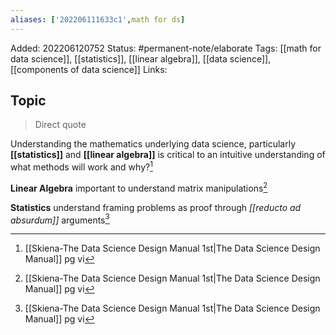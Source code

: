 ```yaml
---
aliases: ['202206111633c1',math for ds]
---
```

Added: 202206120752
Status: #permanent-note/elaborate 
Tags: [[math for data science]], [[statistics]], [[linear algebra]], [[data science]], [[components of data science]]
Links:
## Topic
>Direct quote

Understanding the mathematics underlying data science, particularly **[[statistics]]** and **[[linear algebra]]** is critical to an intuitive understanding of what methods will work and why?[^1]

**Linear Algebra** important to understand matrix manipulations[^1]

**Statistics** understand framing problems as proof through *[[reducto ad absurdum]]* arguments[^1]

[^1]: [[Skiena-The Data Science  Design Manual 1st|The Data Science Design Manual]] pg vi